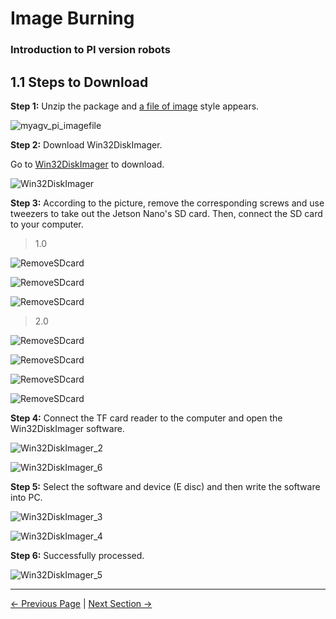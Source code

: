 # Image Burning

### Introduction to PI version robots

## 1.1 Steps to Download

**Step 1:** Unzip the package and [a file of image](8.4.1-System_Image.md) style appears.

![myagv_pi_imagefile](../../resources/8-FilesDownload/8.4/8.4.2/myagv_pi_imagefile.png)

**Step 2:** Download Win32DiskImager.

Go to [Win32DiskImager](https://sourceforge.net/projects/win32diskimager/) to download.

![Win32DiskImager](../../resources/8-FilesDownload/8.4/8.4.2/Win32DiskImager.png)

**Step 3:** According to the picture, remove the corresponding screws and use tweezers to take out the Jetson Nano's SD card. Then, connect the SD card to your computer.

> 1.0

![RemoveSDcard](../../resources/8-FilesDownload/8.4/8.4.2/RemoveSDcard.png)

![RemoveSDcard](../../resources/8-FilesDownload/8.4/8.4.2/RemoveSDcard_2.png)

![RemoveSDcard](../../resources/8-FilesDownload/8.4/8.4.2/RemoveSDcard_3.png)

> 2.0

![RemoveSDcard](../../resources/8-FilesDownload/8.4/8.4.2/RemoveSDcard_4.png)

![RemoveSDcard](../../resources/8-FilesDownload/8.4/8.4.2/RemoveSDcard_5.png)

![RemoveSDcard](../../resources/8-FilesDownload/8.4/8.4.2/RemoveSDcard_6.png)

![RemoveSDcard](../../resources/8-FilesDownload/8.4/8.4.2/RemoveSDcard_7.png)

**Step 4:** Connect the TF card reader to the computer and open the Win32DiskImager software.

![Win32DiskImager_2](../../resources/8-FilesDownload/8.4/8.4.2/Win32DiskImager_2.png)

![Win32DiskImager_6](../../resources/8-FilesDownload/8.4/8.4.2/Win32DiskImager_6.png)

**Step 5:** Select the software and device (E disc) and then write the software into PC.

![Win32DiskImager_3](../../resources/8-FilesDownload/8.4/8.4.2/Win32DiskImager_3.png)

![Win32DiskImager_4](../../resources/8-FilesDownload/8.4/8.4.2/Win32DiskImager_4.png)

**Step 6:** Successfully processed.

![Win32DiskImager_5](../../resources/8-FilesDownload/8.4/8.4.2/Win32DiskImager_5.png)

---
[← Previous Page](8.4.1-System_Image.md) | [Next Section →](../8.5-PublicityMaterial.md)
